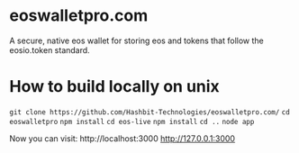 # eoswalletpro.com

A secure, native eos wallet for storing eos and tokens that follow the eosio.token standard.

# How to build locally on unix

```git clone https://github.com/Hashbit-Technologies/eoswalletpro.com/```
```cd eoswalletpro```
```npm install```
```cd eos-live```
```npm install```
```cd ..```
```node app```

Now you can visit: 
http://localhost:3000
http://127.0.0.1:3000
